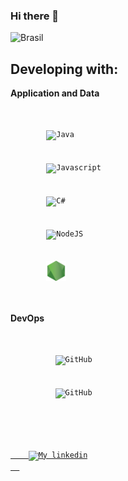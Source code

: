### Hi there 👋

<a>
  <img src="https://slackmojis.com/emojis/9339-brazil/download" 
    alt="Brasil" 
    style="max-width: 100%;" 
    height="32">
</a>

<h2>
  Developing with:
</h2>

<p dir="auto"></p>
<p dir="auto"><strong>Application and Data</strong></p>

<div data-view-component="true" class="Layout-main">      
  <div 
    class="UnderlineNav user-profile-nav d-block d-md-none position-sticky top-0 pl-3 ml-n3 mr-n3 pr-3 color-bg-default" 
    style="z-index:3;">
    <p dir="auto"></p>
    <code>
      <a rel="noopener noreferrer" >
        <img src="https://slackmojis.com/emojis/49591-java/download" 
          alt="Java" 
          style="max-width: 100%;" 
          height="32">
      </a>
      <a>
        <img src="https://slackmojis.com/emojis/4439-mysql/download" 
          alt="Javascript" 
          style="max-width: 100%;" 
          height="32">
      </a>
      <a>
        <img src="https://slackmojis.com/emojis/3999-csharp/download" 
          alt="C#" 
          style="max-width: 100%;" 
          height="32">
      </a>
      <a>
        <img src="https://slackmojis.com/emojis/4425-nodejs/download" 
          alt="NodeJS" 
          style="max-width: 100%;" 
          height="32">
      </a>
      <a>
        <img src="https://raw.githubusercontent.com/github/explore/80688e429a7d4ef2fca1e82350fe8e3517d3494d/topics/nodejs/nodejs.png" 
          alt="Nodejs" 
          style="max-width: 100%;" 
          height="32">
      </a>
    </code>
  </div>

  <p dir="auto"></p>
  
  <p dir="auto"><strong>DevOps</strong></p>
  
  <div data-view-component="true" class="Layout-main">      
    <p dir="auto"></p>
      <code>
        <a>
          <img src="https://slackmojis.com/emojis/341-git/download" 
            alt="GitHub" 
            style="max-width: 100%;" 
            height="32">
        </a>
        <a>
          <img src="https://slackmojis.com/emojis/1864-apache_maven/download" 
            alt="GitHub" 
            style="max-width: 100%;" 
            height="32">
        </a>
      </code>
  </div>
</div>
  
<h2></h2>

<a href="https://www.linkedin.com/in/acd-kohler/" rel="nofollow">
  <code>
    <img alt="My linkedin" 
             src="https://camo.githubusercontent.com/413f34dc3e96a55e675b45e47eeba207ba833ddb0a7758b2b8de9260da27301b/68747470733a2f2f7777772e666c617469636f6e2e636f6d2f7376672f7374617469632f69636f6e732f7376672f313338332f313338333236322e737667" 
         data-canonical-src="https://www.flaticon.com/svg/static/icons/svg/1383/1383262.svg" 
         style="max-width: 100%;" 
         width="28">
  </code>
</a>
<!--
**Anck8/Anck8** is a ✨ _special_ ✨ repository because its `README.md` (this file) appears on your GitHub profile.

Here are some ideas to get you started:

- 🔭 I’m currently working on ...
- 🌱 I’m currently learning ...
- 👯 I’m looking to collaborate on ...
- 🤔 I’m looking for help with ...
- 💬 Ask me about ...
- 📫 How to reach me: ...
- 😄 Pronouns: ...
- ⚡ Fun fact: ...
-->
